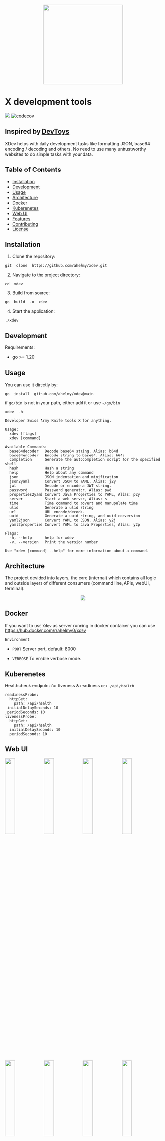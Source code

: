 
<p  align="center">

<img  src="assets/logo-slogan.png"  width="256"/>

</p>

  

# X development tools

[![](https://dcbadge.vercel.app/api/server/HwBWUSRUew)](https://discord.com/invite/HwBWUSRUew) [![codecov](https://codecov.io/gh/ahelmy/xdev/graph/badge.svg?token=INCX6KXGD7)](https://codecov.io/gh/ahelmy/xdev)

  

## Inspired by [DevToys](https://github.com/veler/DevToys)

  

XDev helps with daily development tasks like formatting JSON, base64 encoding / decoding and others. No need to use many untrustworthy websites to do simple tasks with your data.

  

  

## Table of Contents

  

  

- [Installation](#installation)
- [Development](#development)
- [Usage](#usage)
- [Architecture](#architecture)
- [Docker](#docker)
- [Kuberenetes](#kuberenetes)
- [Web UI](#web-ui)
- [Features](#features) 
- [Contributing](#contributing)
- [License](#license)
 

## Installation 

1. Clone the repository:
 

```shell
git  clone  https://github.com/ahelmy/xdev.git
```

2. Navigate to the project directory:


```shell
cd  xdev
```
 

3. Build from source:


```shell 
go  build  -o  xdev
```  

4. Start the application:

```shell
./xdev
```


## Development
  
Requirements:

- go >= 1.20


## Usage


You can use it directly by:

```shell
go  install  github.com/ahelmy/xdev@main
```

  

if `go/bin` is not in your path, either add it or use `~/go/bin`

```shell
xdev  -h
```
  
```shell
Developer Swiss Army Knife tools X for anything.

Usage:
  xdev [flags]
  xdev [command]

Available Commands:
  base64decoder   Decode base64 string. Alias: b64d
  base64encoder   Encode string to base64. Alias: b64e
  completion      Generate the autocompletion script for the specified shell
  hash            Hash a string
  help            Help about any command
  json            JSON indentation and minification
  json2yaml       Convert JSON to YAML. Alias: j2y
  jwt             Decode or encode a JWT string.
  password        Password generator. Alias: pwd
  properties2yaml Convert Java Properties to YAML, Alias: p2y
  server          Start a web server, Alias: s
  time            Time command to covert and manupulate time
  ulid            Generate a ulid string
  url             URL encode/decode.
  uuid            Generate a uuid string, and uuid conversion
  yaml2json       Convert YAML to JSON. Alias: y2j
  yaml2properties Convert YAML to Java Properties, Alias: y2p

Flags:
  -h, --help      help for xdev
  -v, --version   Print the version number

Use "xdev [command] --help" for more information about a command.

```

## Architecture

The project devided into layers, the core (internal) which contains all logic and outside layers of different consumers (command line, APIs, webUI, terminal).
<p  align="center">
  <img  src="assets/Arch.png" />
</p>


## Docker

If you want to use `Xdev` as server running in docker container you can use https://hub.docker.com/r/ahelmy0/xdev
 

`Environment`

-  `PORT` Server port, default: 8000

-  `VERBOSE` To enable verbose mode.

## Kuberenetes

Healthcheck endpoint for liveness & readiness
`GET /api/health`

```
readinessProbe:
  httpGet:
    path: /api/health
 initialDelaySeconds: 10
 periodSeconds: 10
livenessProbe:
  httpGet:
    path: /api/health
  initialDelaySeconds: 10
  periodSeconds: 10
```

## Web UI

  

<img  src="screenshots/home.png"  width="25%"/><img  src="screenshots/uuid.png"  width="25%"/><img  src="screenshots/ulid.png"  width="25%"/><img  src="screenshots/json.png"  width="25%"/><img  src="screenshots/jwt.png"  width="25%"/><img  src="screenshots/password.png"  width="25%"/><img  src="screenshots/yaml.png"  width="25%"/><img  src="screenshots/base64.png"  width="25%"/>

  

## Features

  

List of features:

  

- [X] UUID, ULID Generator, conversion
- [X] JWT encoding / decoding
- [X] Base64 encoding / decoding
- [X] JSON indention / minifying
- [X] Password generator
- [X] JSON to Yaml
- [X] Yaml to JSON
- [X] URL encoding / decoding
- [X] Add hashing (SHA256, MD5, ...)
- [X] Time conversion
- [X] Yaml2Properties


**Next**

- [ ] Text differences.
- [ ] Add `choco`, `brew` and `linux` package managers download.  

...
  

## Contributing


If you are interested to fix an issue or to add new feature, you can just open a pull request.
  

### Contributors

<a  href = "https://github.com/ahelmy/xdev/graphs/contributors">

<img  src = "https://contrib.rocks/image?repo=ahelmy/xdev"/>

</a>

  

## License

Licensed with Apache 2.0